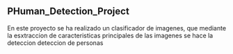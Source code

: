 ## PHuman_Detection_Project

En este proyecto se ha realizado un clasificador de imagenes, que mediante la esxtraccion de caracteristicas principales de las imagenes se hace la deteccion deteccion de personas
